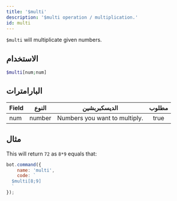 ```yaml
---
title: '$multi'
description: '$multi operation / multiplication.'
id: multi
---
```


`$multi` will multiplicate given numbers.

## الاستخدام

```php
$multi[num;num]
```

## البارامترات

| Field | النوع  | الديسكبربشين                  | مطلوب |
| ----- | ------ | ----------------------------- |:-----:|
| num   | number | Numbers you want to multiply. | true  |

## مثال

This will return `72` as `8*9` equals that:

```javascript
bot.command({
    name: 'multi',
    code: `
  $multi[8;9]
  `
});
```
